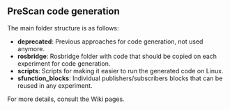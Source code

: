 ## PreScan code generation

The main folder structure is as follows:

- **deprecated**: Previous approaches for code generation, not used anymore.
- **rosbridge**: Rosbridge folder with code that should be copied on each experiment for code generation.
- **scripts**: Scripts for making it easier to run the generated code on Linux.
- **sfunction_blocks**: Individual publishers/subscribers blocks that can be reused in any experiment.

For more details, consult the Wiki pages.
